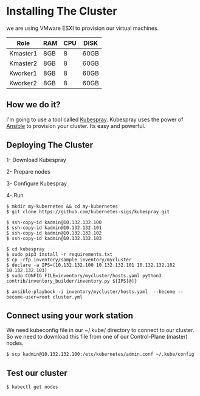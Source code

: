 # Installing The Cluster

we are using VMware ESXI to provision our virtual machines.

|Role|RAM|CPU|DISK|
|----|---|---|----|
|Kmaster1|8GB|8|60GB|
|Kmaster2|8GB|8|60GB|
|Kworker1|8GB|8|60GB|
|Kworker2|8GB|8|60GB|

## How we do it?
I'm going to use a tool called [Kubespray](https://github.com/kubernetes-sigs/kubespray). Kubespray uses the power of [Ansible](https://www.ansible.com/) to provision your cluster.
Its easy and powerful.

## Deploying The Cluster
1- Download Kubespray

2- Prepare nodes

3- Configure Kubespray

4- Run


```
$ mkdir my-kubernetes && cd my-kubernetes
$ git clone https://github.com/kubernetes-sigs/kubespray.git

$ ssh-copy-id kadmin@10.132.132.100
$ ssh-copy-id kadmin@10.132.132.101
$ ssh-copy-id kadmin@10.132.132.102
$ ssh-copy-id kadmin@10.132.132.103

$ cd kubespray
$ sudo pip3 install -r requirements.txt
$ cp -rfp inventory/sample inventory/mycluster
$ declare -a IPS=(10.132.132.100 10.132.132.101 10.132.132.102 10.132.132.103)
$ sudo CONFIG_FILE=inventory/mycluster/hosts.yaml python3 contrib/inventory_builder/inventory.py ${IPS[@]}

$ ansible-playbook -i inventory/mycluster/hosts.yaml  --become --become-user=root cluster.yml
```
## Connect using your work station
We need kubeconfig file in our ~/.kube/ directory to connect to our cluster.
So we need to download this file from one of our Control-Plane (master) nodes.

```
$ scp kadmin@10.132.132.100:/etc/kubernetes/admin.conf ~/.kube/config
```
## Test our cluster

```
$ kubectl get nodes
```

